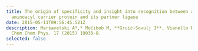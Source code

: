```yaml
---
title: The origin of specificity and insight into recognition between an
  aminoacyl carrier protein and its partner ligase
date: 2015-05-11T09:56:45.521Z
description: Maršavelski A*,* Močibob M, **Gruić-Sovulj I**, Vianello R. Phys
  Chem Chem Phys. 17 (2015) 19030-8.
selected: false
---
```

